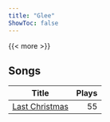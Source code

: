 ```yaml
---
title: "Glee"
ShowToc: false
---
```


{{< more >}}

## Songs
Title | Plays 
----- | -----: 
[Last Christmas](/songs/last-christmas) | 55

